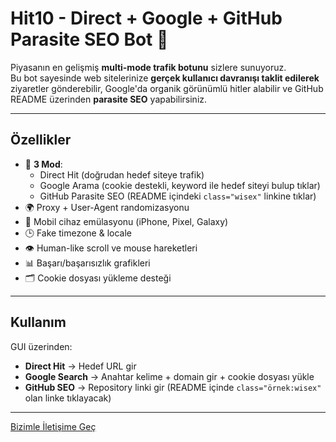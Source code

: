 # Hit10 - Direct + Google + GitHub Parasite SEO Bot 🚀

Piyasanın en gelişmiş **multi-mode trafik botunu** sizlere sunuyoruz.  
Bu bot sayesinde web sitelerinize **gerçek kullanıcı davranışı taklit edilerek** ziyaretler gönderebilir, Google'da organik görünümlü hitler alabilir ve GitHub README üzerinden **parasite SEO** yapabilirsiniz.

---

## Özellikler
- 🎯 **3 Mod**: 
  - Direct Hit (doğrudan hedef siteye trafik)  
  - Google Arama (cookie destekli, keyword ile hedef siteyi bulup tıklar)  
  - GitHub Parasite SEO (README içindeki `class="wisex"` linkine tıklar)  
- 🌍 Proxy + User-Agent randomizasyonu  
- 📱 Mobil cihaz emülasyonu (iPhone, Pixel, Galaxy)  
- 🕒 Fake timezone & locale  
- 👁️ Human-like scroll ve mouse hareketleri  
- 📊 Başarı/başarısızlık grafikleri  
- 🗂️ Cookie dosyası yükleme desteği  

---

## Kullanım
GUI üzerinden:
   - **Direct Hit** → Hedef URL gir  
   - **Google Search** → Anahtar kelime + domain gir + cookie dosyası yükle  
   - **GitHub SEO** → Repository linki gir (README içinde `class="örnek:wisex"` olan linke tıklayacak)

---


<a href="https://t.me/r10wisex" class="wisex">Bizimle İletişime Geç</a>
